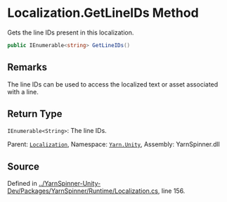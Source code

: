 # Localization.GetLineIDs Method

Gets the line IDs present in this localization.


```csharp
public IEnumerable<string> GetLineIDs()
```
## Remarks

The line IDs can be used to access the localized text or asset
associated with a line.


## Return Type
`IEnumerable<String>`: The line IDs.



<div class="class-metadata">

Parent: [`Localization`](/api/csharp/yarn.unity/localization.md), Namespace: [`Yarn.Unity`](/api/csharp/yarn.unity/README.md), Assembly: YarnSpinner.dll
</div>

## Source
Defined in [../YarnSpinner-Unity-Dev/Packages/YarnSpinner/Runtime/Localization.cs](https://github.com/YarnSpinnerTool/YarnSpinner-Unity//blob/develop/Runtime/Localization.cs#L156), line 156.
